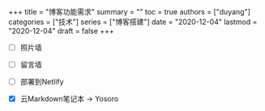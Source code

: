 +++
title = "博客功能需求"
summary = ""
toc = true
authors = ["duyang"]
categories = ["技术"]
series = ["博客搭建"]
date = "2020-12-04"
lastmod = "2020-12-04"
draft = false
+++


- [ ] 照片墙

- [ ] 留言墙

- [ ] 部署到Netlify

- [x] 云Markdown笔记本 -> Yosoro
